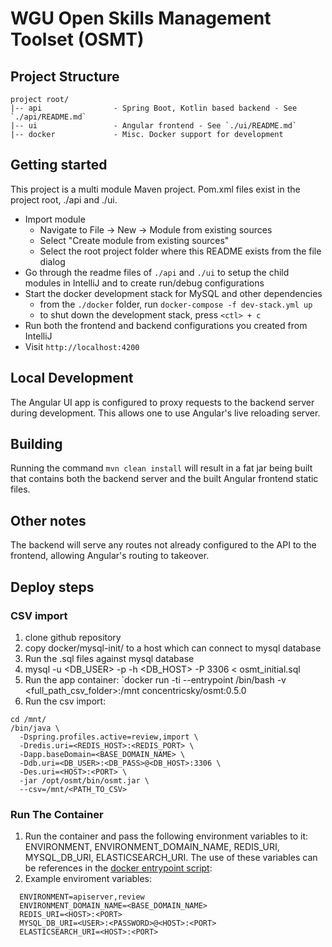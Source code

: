 # WGU Open Skills Management Toolset (OSMT)

## Project Structure
    project root/
    |-- api                - Spring Boot, Kotlin based backend - See `./api/README.md`
    |-- ui                 - Angular frontend - See `./ui/README.md`
    |-- docker             - Misc. Docker support for development

## Getting started
This project is a multi module Maven project. Pom.xml files exist in the project root, ./api and ./ui.  
  * Import module
      * Navigate to File -> New -> Module from existing sources
      * Select "Create module from existing sources"
      * Select the root project folder where this README exists from the file dialog
  * Go through the readme files of `./api` and `./ui` to setup the child modules in IntelliJ and to create run/debug configurations 
  * Start the docker development stack for MySQL and other dependencies
    * from the `./docker` folder, run `docker-compose -f dev-stack.yml up`
    * to shut down the development stack, press `<ctl> + c`  
  * Run both the frontend and backend configurations you created from IntelliJ
  * Visit `http://localhost:4200`

## Local Development
The Angular UI app is configured to proxy requests to the backend server during development. This allows one to use Angular's live reloading server.

## Building
Running the command `mvn clean install` will result in a fat jar being built that contains both the backend server and the built Angular frontend static files.

## Other notes
The backend will serve any routes not already configured to the API to the frontend, allowing Angular's routing to takeover. 

## Deploy steps
### CSV import

1. clone github repository
1. copy docker/mysql-init/ to a host which can connect to mysql database
1. Run the .sql files against mysql database
  1. mysql -u <DB_USER> -p -h <DB_HOST> -P 3306 < osmt_initial.sql
1. Run the app container: `docker run -ti --entrypoint /bin/bash -v <full_path_csv_folder>:/mnt concentricsky/osmt:0.5.0
1. Run the csv import:
```
cd /mnt/
/bin/java \
  -Dspring.profiles.active=review,import \
  -Dredis.uri=<REDIS_HOST>:<REDIS_PORT> \
  -Dapp.baseDomain=<BASE_DOMAIN_NAME> \
  -Ddb.uri=<DB_USER>:<DB_PASS>@<DB_HOST>:3306 \
  -Des.uri=<HOST>:<PORT> \
  -jar /opt/osmt/bin/osmt.jar \
  --csv=/mnt/<PATH_TO_CSV>
```

### Run The Container

1. Run the container and pass the following environment variables to it: ENVIRONMENT, ENVIRONMENT_DOMAIN_NAME, REDIS_URI, MYSQL_DB_URI, ELASTICSEARCH_URI. The use of these variables can be references in the [docker entrypoint script](docker/bin/docker_entrypoint.sh):
  1. Example enviroment variables:
  ```
    ENVIRONMENT=apiserver,review
    ENVIRONMENT_DOMAIN_NAME=<BASE_DOMAIN_NAME>
    REDIS_URI=<HOST>:<PORT>
    MYSQL_DB_URI=<USER>:<PASSWORD>@<HOST>:<PORT>
    ELASTICSEARCH_URI=<HOST>:<PORT>
  ```
